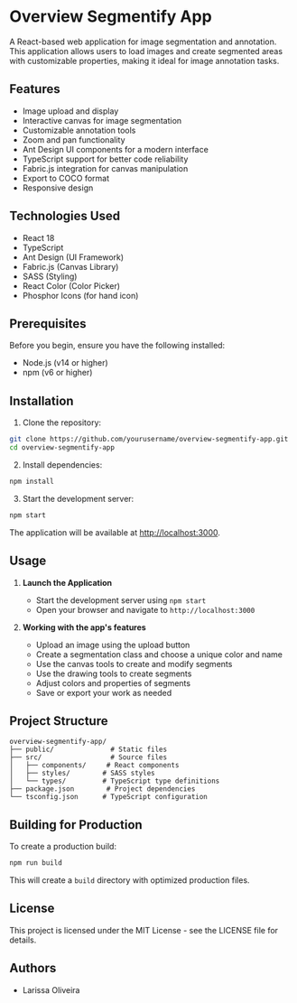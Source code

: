 # Overview Segmentify App

A React-based web application for image segmentation and annotation. This application allows users to load images and create segmented areas with customizable properties, making it ideal for image annotation tasks.

## Features

- Image upload and display
- Interactive canvas for image segmentation
- Customizable annotation tools
- Zoom and pan functionality
- Ant Design UI components for a modern interface
- TypeScript support for better code reliability
- Fabric.js integration for canvas manipulation
- Export to COCO format
- Responsive design

## Technologies Used

- React 18
- TypeScript
- Ant Design (UI Framework)
- Fabric.js (Canvas Library)
- SASS (Styling)
- React Color (Color Picker)
- Phosphor Icons (for hand icon)

## Prerequisites

Before you begin, ensure you have the following installed:
- Node.js (v14 or higher)
- npm (v6 or higher)

## Installation

1. Clone the repository:
```bash
git clone https://github.com/yourusername/overview-segmentify-app.git
cd overview-segmentify-app
```

2. Install dependencies:
```bash
npm install
```

3. Start the development server:
```bash
npm start
```

The application will be available at [http://localhost:3000](http://localhost:3000).

## Usage

1. **Launch the Application**
   - Start the development server using `npm start`
   - Open your browser and navigate to `http://localhost:3000`

2. **Working with the app's features**
   - Upload an image using the upload button
   - Create a segmentation class and choose a unique color and name
   - Use the canvas tools to create and modify segments
   - Use the drawing tools to create segments
   - Adjust colors and properties of segments
   - Save or export your work as needed

## Project Structure

```
overview-segmentify-app/
├── public/              # Static files
├── src/                 # Source files
│   ├── components/     # React components
│   ├── styles/        # SASS styles
│   └── types/         # TypeScript type definitions
├── package.json        # Project dependencies
└── tsconfig.json      # TypeScript configuration
```

## Building for Production

To create a production build:

```bash
npm run build
```

This will create a `build` directory with optimized production files.

## License

This project is licensed under the MIT License - see the LICENSE file for details.

## Authors

- Larissa Oliveira
